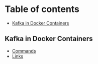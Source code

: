 # Table of contents

* [Kafka in Docker Containers](kafka-in-docker-containers/SUMMARY.md)

## Kafka in Docker Containers

* [Commands](commands.md)
* [Links](links.md)
